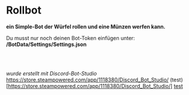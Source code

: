 # Rollbot
**ein Simple-Bot der Würfel rollen und eine Münzen werfen kann.**

Du musst nur noch deinen Bot-Token einfügen unter: <br />
**/BotData/Settings/Settings.json**

<br />
<br />



*wurde erstellt mit Discord-Bot-Studio* <br />
https://store.steampowered.com/app/1118380/Discord_Bot_Studio/
(test)[https://store.steampowered.com/app/1118380/Discord_Bot_Studio/]
[test](https://store.steampowered.com/app/1118380/Discord_Bot_Studio/)
